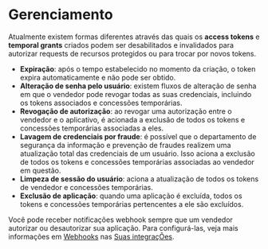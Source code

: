 # Gerenciamento
 
Atualmente existem formas diferentes através das quais os **access tokens** e **temporal grants** criados podem ser desabilitados e invalidados para autorizar requests de recursos protegidos ou para trocar por novos tokens.
 
* **Expiração**: após o tempo estabelecido no momento da criação, o token expira automaticamente e não pode ser obtido.
* **Alteração de senha pelo usuário**: existem fluxos de alteração de senha em que o vendedor pode revogar todas as suas credenciais, incluindo os tokens associados e concessões temporárias.
* **Revogação de autorização**: ao revogar uma autorização entre o vendedor e o aplicativo, é acionada a exclusão de todos os tokens e concessões temporárias associadas a eles.
* **Lavagem de credenciais por fraude**: é possível que o departamento de segurança da informação e prevenção de fraudes realizem uma atualização total das credenciais de um usuário. Isso aciona a exclusão de todos os tokens e concessões temporárias associadas ao vendedor em questão.
* **Limpeza de sessão do usuário**: aciona a atualização de todos os tokens de vendedor e concessões temporárias.
* **Exclusão de aplicação**: quando uma aplicação é excluída, todos os tokens e concessões temporárias pertencentes a ele são excluídos.
 
Você pode receber notificações webhook sempre que um vendedor autorizar ou desautorizar sua aplicação. Para configurá-las, veja mais informações em [Webhooks](/developers/pt/docs/checkout-pro/additional-content/your-integrations/notifications/webhooks) nas [Suas integraçÕes](/developers/pt/docs/checkout-pro/additional-content/your-integrations/introduction).